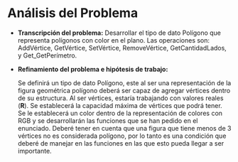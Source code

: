 
# Análisis del Problema

- **Transcripción del problema:** Desarrollar el tipo de dato Polígono que representa polígonos con color en el plano. Las operaciones son: AddVértice, GetVértice, SetVértice, RemoveVértice, GetCantidadLados, y Get_GetPerímetro.

- **Refinamiento del problema e hipótesis de trabajo:**

    Se definirá un tipo de dato Polígono, este al ser una representación de la figura geométrica polígono deberá ser capaz de agregar vértices dentro de su estructura. Al ser vértices, estaría trabajando con valores reales (**R**). Se establecerá la capacidad máxima de vértices que podrá tener. Se le establecerá un color dentro de la representación de colores con RGB y se desarrollarán las funciones que se han pedido en el enunciado. Deberé tener en cuenta que una figura que tiene menos de 3 vértices no es considerada polígono, por lo tanto es una condición que deberé de manejar en las funciones en las que esto pueda llegar a ser importante.

